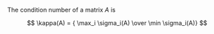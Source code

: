 The condition number of a matrix $A$ is 

$$
\kappa(A) = { \max_i \sigma_i(A) \over \min \sigma_i(A)}
$$